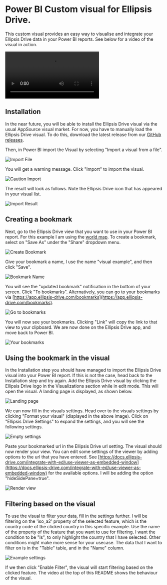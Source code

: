 # Power BI Custom visual for Ellipsis Drive.
This custom visual provides an easy way to visualise and integrate your Ellipsis Drive data in your Power BI reports. See below for a video of the visual in action.

![Video](assets/instructions/instructionvideo.mp4)

## Installation
In the near future, you will be able to install the Ellipsis Drive visual via the usual AppSource visual market.
For now, you have to manually load the Ellipsis Drive visual. To do this, download the latest release from our [GitHub releases](https://github.com/ellipsis-drive/ellipsis-drive-powerbi-visual/releases).

Then, in Power BI import the Visual by selecting "Import a visual from a file".

![Import File](assets/instructions/import_file.png)

You will get a warning message. Click "Import" to import the visual.

![Caution Import](assets/instructions/caution_import.png)

The result will look as follows. Note the Ellipsis Drive icon that has appeared in your visual list.

![Import Result](assets/instructions/import_result.png)



## Creating a bookmark
Next, go to the Ellipsis Drive view that you want to use in your Power BI report. For this example I am using the [world map](https://app.ellipsis-drive.com/view?pathId=92b55e70-3b4d-413b-991d-d0ae7f736b78&state=a301ce01-07e7-4458-8fc6-e1c80d0dc7fb).
To create a bookmark, select on "Save As" under the "Share" dropdown menu.

![Create Bookmark](assets/instructions/bookmark_saveas.png)

Give your bookmark a name, I use the name "visual example", and then click "Save".

![Bookmark Name](assets/instructions/bookmark_name.png)

You will see the "updated bookmark" notification in the bottom of your screen. Click "To bookmarks". Alternatively, you can go to your bookmarks via [https://app.ellipsis-drive.com/bookmarks](https://app.ellipsis-drive.com/bookmarks).

![Go to bookmarks](assets/instructions/bookmark_tobookmark.png)

You will now see your bookmarks. Clicking "Link" will copy the link to that view to your clipboard. We are now done on the Ellipsis Drive app, and move back to Power BI.

![Your bookmarks](assets/instructions/bookmark_bookmarks.png)


## Using the bookmark in the visual
In the Installation step you should have managed to import the Ellipsis Drive visual into your Power BI report. If this is not the case, head back to the Installation step and try again.
Add the Ellipsis Drive visual by clicking the Ellipsis Drive logo in the Visualizations section while in edit mode. This will open the visual. A landing page is displayed, as shown below.

![Landing page](assets/instructions/landing_page.png)

We can now fill in the visuals settings. Head over to the visuals settings by clicking "Format your visual" (displayed in the above image).
Click on "Ellipsis Drive Settings" to expand the settings, and you will see the following settings.

![Empty settings](assets/instructions/empty_settings.png)

Paste your bookmarked url in the Ellipsis Drive url setting. The visual should now render your view.
You can edit some settings of the viewer by adding options to the url that you have entered. See [https://docs.ellipsis-drive.com/integrate-with-ed/use-viewer-as-embedded-window](https://docs.ellipsis-drive.com/integrate-with-ed/use-viewer-as-embedded-window) for the available options. I will be adding the option "hideSidePane=true".

![Render view](assets/instructions/render_view.png)

## Filtering based on the visual
To use the visual to filter your data, fill in the settings further. I will be filtering on the 'iso_a2' property of the selected feature, which is the country code of the clicked country in this specific example.
Use the name of the property of the feature that you want to use for filtering.
I want the condition to be "Is", to only highlight the country that I have selected. Other conditions might make more sense for your usecase.
The data that I want to filter on is in the "Table" table, and in the "Name" column.

![Example settings](assets/instructions/filled_in_settings.png)


If we then click "Enable Filter", the visual will start filtering based on the clicked feature. The video at the top of this README shows the behaviour of the visual.


